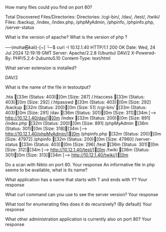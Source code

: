 
How many files could you find on port 80?


Total Discovered Files/Directories:
Directories: /cgi-bin/, /dav/, /test/, /twiki/
Files: /backup, /index, /index.php, /phpMyAdmin, /phpinfo, /phpinfo.php, /server-status


What is the version of apache?
What is the version of php ?


──(moha㉿kali)-[~]
└─$ curl -I 10.12.1.40
HTTP/1.1 200 OK
Date: Wed, 24 Jul 2024 12:19:19 GMT
Server: Apache/2.2.8 (Ubuntu) DAV/2
X-Powered-By: PHP/5.2.4-2ubuntu5.10
Content-Type: text/html


What server extension is installed?

DAV/2

What is the name of the file in testoutput?

.hta                [33m (Status: 403)[0m [Size: 287]
/.htaccess           [33m (Status: 403)[0m [Size: 292]
/.htpasswd           [33m (Status: 403)[0m [Size: 292]
/backup              [32m (Status: 200)[0m [Size: 51]
/cgi-bin/            [33m (Status: 403)[0m [Size: 291]
/dav                 [36m (Status: 301)[0m [Size: 311][34m [--> http://10.12.1.40/dav/][0m
/index               [32m (Status: 200)[0m [Size: 891]
/index.php           [32m (Status: 200)[0m [Size: 891]
/phpMyAdmin          [36m (Status: 301)[0m [Size: 318][34m [--> http://10.12.1.40/phpMyAdmin/][0m
/phpinfo.php         [32m (Status: 200)[0m [Size: 47972]
/phpinfo             [32m (Status: 200)[0m [Size: 47960]
/server-status       [33m (Status: 403)[0m [Size: 296]
/test                [36m (Status: 301)[0m [Size: 312][34m [--> http://10.12.1.40/test/][0m
/twiki               [36m (Status: 301)[0m [Size: 313][34m [--> http://10.12.1.40/twiki/][0m



Do a scan with Nikto on port 80.
Your response
An informative file in php seems to be available, what is its name?

What application has a name that starts with T and ends with Y?
Your response

What curl command can you use to see the server version?
Your response

What tool for enumerating files does it do recursively? (By default)
Your response

What other administration application is currently also on port 80?
Your response

